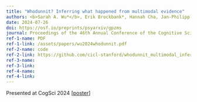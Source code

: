 ```yaml
---
title: "Whodunnit? Inferring what happened from multimodal evidence"
authors: <b>Sarah A. Wu*</b>, Erik Brockbank*, Hannah Cha, Jan-Philipp Fränken, Emily Jin, Zhuoyi Huang, Weiyu Liu, Ruohan Zhang, Jiajun Wu, and Tobias Gerstenberg
date: 2024-07-26
doi: https://osf.io/preprints/psyarxiv/gpzms
journal: Proceedings of the 46th Annual Conference of the Cognitive Science Society
ref-1-name: PDF
ref-1-link: /assets/papers/wu2024whodunnit.pdf
ref-2-name: code
ref-2-link: https://github.com/cicl-stanford/whodunnit_multimodal_inference
ref-3-name:
ref-3-link:
ref-4-name: 
ref-4-link: 
---
```


Presented at CogSci 2024 [<a href="/assets/posters/wu2024whodunnit.pdf" target="_blank">poster</a>]
